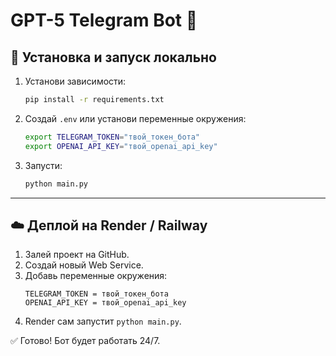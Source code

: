 # GPT-5 Telegram Bot 🤖

## 🚀 Установка и запуск локально

1. Установи зависимости:
   ```bash
   pip install -r requirements.txt
   ```

2. Создай `.env` или установи переменные окружения:
   ```bash
   export TELEGRAM_TOKEN="твой_токен_бота"
   export OPENAI_API_KEY="твой_openai_api_key"
   ```

3. Запусти:
   ```bash
   python main.py
   ```

---

## ☁️ Деплой на Render / Railway

1. Залей проект на GitHub.
2. Создай новый Web Service.
3. Добавь переменные окружения:
   ```
   TELEGRAM_TOKEN = твой_токен_бота
   OPENAI_API_KEY = твой_openai_api_key
   ```
4. Render сам запустит `python main.py`.

✅ Готово! Бот будет работать 24/7.
